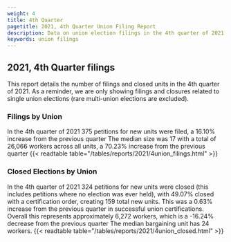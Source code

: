 ```yaml
---
weight: 4
title: 4th Quarter
pagetitle: 2021, 4th Quarter Union Filing Report
description: Data on union election filings in the 4th quarter of 2021
keywords: union filings
---
```


## 2021, 4th Quarter filings

This report details the number of filings and closed units in the 4th quarter of 2021. As a reminder, we are only showing filings and closures related to single union elections (rare multi-union elections are excluded).

### Filings by Union
In the 4th quarter of 2021 375 petitions for new units were filed, a 16.10% increase from the previous quarter The median size was 17 with a total of 26,066 workers across all units, a 70.23% increase from the previous quarter
{{< readtable table="/tables/reports/2021/4union_filings.html" >}}

### Closed Elections by Union
In the 4th quarter of 2021 324 petitions for new units were closed (this includes petitions where no election was ever held), with 49.07% closed with a certification order, creating 159 total new units. This was a 0.63% increase from the previous quarter in successful union certifications. Overall this represents approximately 6,272 workers, which is a -16.24% decrease from the previous quarter The median bargaining unit has 24 workers.
{{< readtable table="/tables/reports/2021/4union_closed.html" >}}

